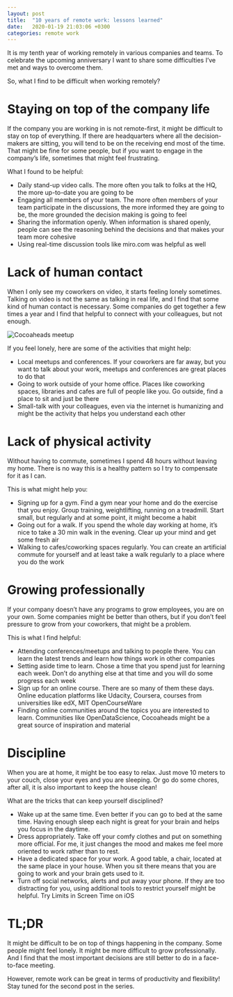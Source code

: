 ```yaml
---
layout: post
title:  "10 years of remote work: lessons learned"
date:   2020-01-19 21:03:06 +0300
categories: remote work
---
```


It is my tenth year of working remotely in various companies and teams. To celebrate the upcoming anniversary I want to share some difficulties I’ve met and ways to overcome them.

So, what I find to be difficult when working remotely?

Staying on top of the company life
===
If the company you are working in is not remote-first, it might be difficult to stay on top of everything. If there are headquarters where all the decision-makers are sitting, you will tend to be on the receiving end most of the time. That might be fine for some people, but if you want to engage in the company’s life, sometimes that might feel frustrating.

What I found to be helpful:
* Daily stand-up video calls. The more often you talk to folks at the HQ, the more up-to-date you are going to be
* Engaging all members of your team. The more often members of your team participate in the discussions, the more informed they are going to be, the more grounded the decision making is going to feel
* Sharing the information openly. When information is shared openly, people can see the reasoning behind the decisions and that makes your team more cohesive
* Using real-time discussion tools like miro.com was helpful as well

Lack of human contact
===
When I only see my coworkers on video, it starts feeling lonely sometimes. Talking on video is not the same as talking in real life, and I find that some kind of human contact is necessary. Some companies do get together a few times a year and I find that helpful to connect with your colleagues, but not enough.

![Cocoaheads meetup]({{site.baseurl}}/assets/2020-01-19-cocoaheads-small-img.jpg)

If you feel lonely, here are some of the activities that might help:
* Local meetups and conferences. If your coworkers are far away, but you want to talk about your work, meetups and conferences are great places to do that
* Going to work outside of your home office. Places like coworking spaces, libraries and cafes are full of people like you. Go outside, find a place to sit and just be there
* Small-talk with your colleagues, even via the internet is humanizing and might be the activity that helps you understand each other

Lack of physical activity
===
Without having to commute, sometimes I spend 48 hours without leaving my home. There is no way this is a healthy pattern so I try to compensate for it as I can.

This is what might help you:
* Signing up for a gym. Find a gym near your home and do the exercise that you enjoy. Group training, weightlifting, running on a treadmill. Start small, but regularly and at some point, it might become a habit
* Going out for a walk. If you spend the whole day working at home, it’s nice to take a 30 min walk in the evening. Clear up your mind and get some fresh air
* Walking to cafes/coworking spaces regularly. You can create an artificial commute for yourself and at least take a walk regularly to a place where you do the work

Growing professionally
===
If your company doesn’t have any programs to grow employees, you are on your own. Some companies might be better than others, but if you don’t feel pressure to grow from your coworkers, that might be a problem.

This is what I find helpful:
* Attending conferences/meetups and talking to people there. You can learn the latest trends and learn how things work in other companies
* Setting aside time to learn. Chose a time that you spend just for learning each week. Don’t do anything else at that time and you will do some progress each week
* Sign up for an online course. There are so many of them these days. Online education platforms like Udacity, Coursera, courses from universities like edX, MIT OpenCourseWare
* Finding online communities around the topics you are interested to learn. Communities like OpenDataScience, Cocoaheads might be a great source of inspiration and material

Discipline
===
When you are at home, it might be too easy to relax. Just move 10 meters to your couch, close your eyes and you are sleeping. Or go do some chores, after all, it is also important to keep the house clean!

What are the tricks that can keep yourself disciplined?
* Wake up at the same time. Even better if you can go to bed at the same time. Having enough sleep each night is great for your brain and helps you focus in the daytime.
* Dress appropriately. Take off your comfy clothes and put on something more official. For me, it just changes the mood and makes me feel more oriented to work rather than to rest.
* Have a dedicated space for your work. A good table, a chair, located at the same place in your house. When you sit there means that you are going to work and your brain gets used to it.
* Turn off social networks, alerts and put away your phone. If they are too distracting for you, using additional tools to restrict yourself might be helpful. Try Limits in Screen Time on iOS

TL;DR
===
It might be difficult to be on top of things happening in the company. Some people might feel lonely. It might be more difficult to grow professionally.
And I find that the most important decisions are still better to do in a face-to-face meeting.

However, remote work can be great in terms of productivity and flexibility! Stay tuned for the second post in the series.
